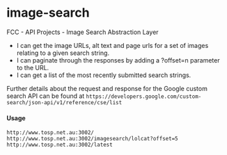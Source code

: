 # image-search
FCC - API Projects - Image Search Abstraction Layer

* I can get the image URLs, alt text and page urls for a set of images relating to a given search string.
* I can paginate through the responses by adding a ?offset=n parameter to the URL.
* I can get a list of the most recently submitted search strings.

Further details about the request and response for the Google custom search API can be found at `https://developers.google.com/custom-search/json-api/v1/reference/cse/list`

#### Usage
`http://www.tosp.net.au:3002/`  
`http://www.tosp.net.au:3002/imagesearch/lolcat?offset=5`  
`http://www.tosp.net.au:3002/latest`

